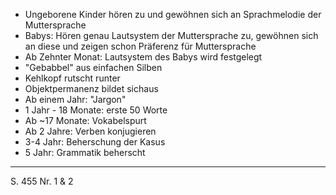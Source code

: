- Ungeborene Kinder hören zu und gewöhnen sich an Sprachmelodie der Muttersprache
- Babys: Hören genau Lautsystem der Muttersprache zu, gewöhnen sich an diese und zeigen schon Präferenz für Muttersprache
- Ab Zehnter Monat: Lautsystem des Babys wird festgelegt
- "Gebabbel" aus einfachen Silben
- Kehlkopf rutscht runter
- Objektpermanenz bildet sichaus
- Ab einem Jahr: "Jargon"
- 1 Jahr - 18 Monate: erste 50 Worte
- Ab ~17 Monate: Vokabelspurt
- Ab 2 Jahre: Verben konjugieren
- 3-4 Jahr: Beherschung der Kasus
- 5 Jahr: Grammatik beherscht

---

S. 455 Nr. 1 & 2
